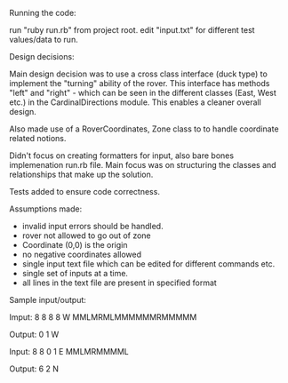 Running the code:

run "ruby run.rb" from project root.
edit "input.txt" for different test values/data to run.

Design decisions:

Main design decision was to use a cross class interface (duck type)
to implement the "turning" ability of the rover. This interface has methods
"left" and "right" - which can be seen in the different classes (East, West etc.) in the CardinalDirections module. 
This enables a cleaner overall design.

Also made use of a RoverCoordinates, Zone class to to handle coordinate related
notions.

Didn't focus on creating formatters for input, also bare bones implemenation
run.rb file. Main focus was on structuring the classes and relationships that make
up the solution.

Tests added to ensure code correctness.

Assumptions made:

- invalid input errors should be handled.
- rover not allowed to go out of zone
- Coordinate (0,0) is the origin
- no negative coordinates allowed
- single input text file which can be edited for different 
commands etc.
- single set of inputs at a time.
- all lines in the text file are present in specified format

Sample input/output:

Imput:
8 8 
8 8 W
MMLMRMLMMMMMMRMMMMM

Output: 
 0 1 W

Input:
 8 8
 0 1 E
 MMLMRMMMML

Output: 
 6 2 N
